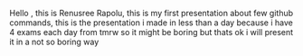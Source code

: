 Hello , this is Renusree Rapolu,
this is my first presentation about few github commands,
this is the presentation i made in less than a day because i have 4 exams each day from tmrw  so it might be boring but thats ok i will present it in a not so boring way
